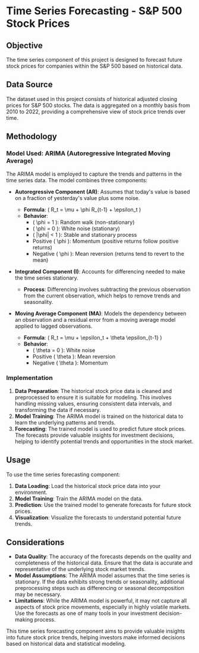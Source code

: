 # Time Series Forecasting - S&P 500 Stock Prices

## Objective

The time series component of this project is designed to forecast future stock prices for companies within the S&P 500 based on historical data.

## Data Source

The dataset used in this project consists of historical adjusted closing prices for S&P 500 stocks. The data is aggregated on a monthly basis from 2010 to 2022, providing a comprehensive view of stock price trends over time.

## Methodology

### Model Used: ARIMA (Autoregressive Integrated Moving Average)

The ARIMA model is employed to capture the trends and patterns in the time series data. The model combines three components:

- **Autoregressive Component (AR)**: Assumes that today's value is based on a fraction of yesterday's value plus some noise.
  - **Formula**: \( R_t = \mu + \phi R_{t-1} + \epsilon_t \)
  - **Behavior**:
    - \( \phi = 1 \): Random walk (non-stationary)
    - \( \phi = 0 \): White noise (stationary)
    - \( |\phi| < 1 \): Stable and stationary process
    - Positive \( \phi \): Momentum (positive returns follow positive returns)
    - Negative \( \phi \): Mean reversion (returns tend to revert to the mean)

- **Integrated Component (I)**: Accounts for differencing needed to make the time series stationary.
  - **Process**: Differencing involves subtracting the previous observation from the current observation, which helps to remove trends and seasonality.

- **Moving Average Component (MA)**: Models the dependency between an observation and a residual error from a moving average model applied to lagged observations.
  - **Formula**: \( R_t = \mu + \epsilon_t + \theta \epsilon_{t-1} \)
  - **Behavior**:
    - \( \theta = 0 \): White noise
    - Positive \( \theta \): Mean reversion
    - Negative \( \theta \): Momentum

### Implementation

1. **Data Preparation**: The historical stock price data is cleaned and preprocessed to ensure it is suitable for modeling. This involves handling missing values, ensuring consistent data intervals, and transforming the data if necessary.
2. **Model Training**: The ARIMA model is trained on the historical data to learn the underlying patterns and trends.
3. **Forecasting**: The trained model is used to predict future stock prices. The forecasts provide valuable insights for investment decisions, helping to identify potential trends and opportunities in the stock market.

## Usage

To use the time series forecasting component:

1. **Data Loading**: Load the historical stock price data into your environment.
2. **Model Training**: Train the ARIMA model on the data.
3. **Prediction**: Use the trained model to generate forecasts for future stock prices.
4. **Visualization**: Visualize the forecasts to understand potential future trends.

## Considerations

- **Data Quality**: The accuracy of the forecasts depends on the quality and completeness of the historical data. Ensure that the data is accurate and representative of the underlying stock market trends.
- **Model Assumptions**: The ARIMA model assumes that the time series is stationary. If the data exhibits strong trends or seasonality, additional preprocessing steps such as differencing or seasonal decomposition may be necessary.
- **Limitations**: While the ARIMA model is powerful, it may not capture all aspects of stock price movements, especially in highly volatile markets. Use the forecasts as one of many tools in your investment decision-making process.

This time series forecasting component aims to provide valuable insights into future stock price trends, helping investors make informed decisions based on historical data and statistical modeling.
